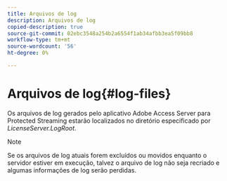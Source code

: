 ```yaml
---
title: Arquivos de log
description: Arquivos de log
copied-description: true
source-git-commit: 02ebc3548a254b2a6554f1ab34afbb3ea5f09bb8
workflow-type: tm+mt
source-wordcount: '56'
ht-degree: 0%

---
```


# Arquivos de log{#log-files}

Os arquivos de log gerados pelo aplicativo Adobe Access Server para Protected Streaming estarão localizados no diretório especificado por *LicenseServer.LogRoot*.

>[!NOTE]
>
>Se os arquivos de log atuais forem excluídos ou movidos enquanto o servidor estiver em execução, talvez o arquivo de log não seja recriado e algumas informações de log serão perdidas.

